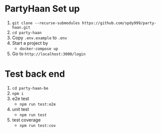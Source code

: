 # PartyHaan Set up
1. `git clone --recurse-submodules https://github.com/spdy999/party-haan.git`
2. `cd party-haan`
3. Copy `.env.example` to `.env`
4. Start a project by
   -  `docker-compose up`
5. Go to `http://localhost:3000/login`

# Test back end
1. `cd party-haan-be`
2. `npm i`
3. e2e test
   - `npm run test:e2e`
4. unit test
   - `npm run test`
5. test coverage
   - `npm run test:cov`